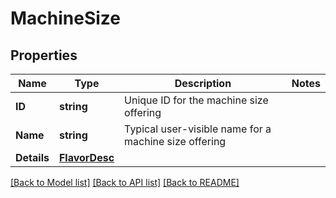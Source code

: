 # MachineSize

## Properties

Name | Type | Description | Notes
------------ | ------------- | ------------- | -------------
**ID** | **string** | Unique ID for the machine size offering | 
**Name** | **string** | Typical user-visible name for a machine size offering | 
**Details** | [**FlavorDesc**](FlavorDesc.md) |  | 

[[Back to Model list]](../README.md#documentation-for-models) [[Back to API list]](../README.md#documentation-for-api-endpoints) [[Back to README]](../README.md)


